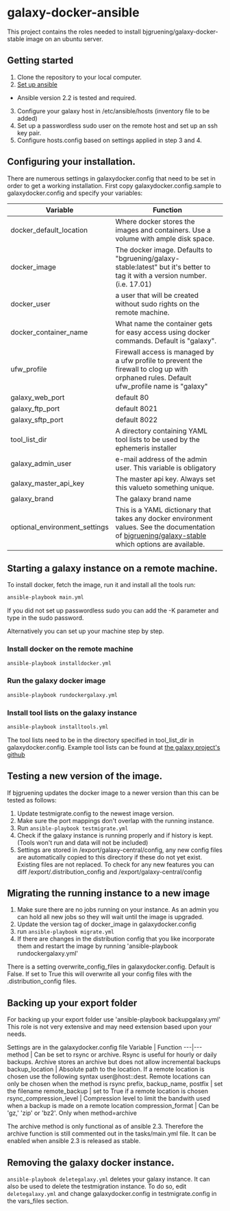# galaxy-docker-ansible

This project contains the roles needed to install bjgruening/galaxy-docker-stable image on an 
ubuntu server.

## Getting started
1. Clone the repository to your local computer.
2. [Set up ansible](http://docs.ansible.com/ansible/intro_installation.html)
  * Ansible version 2.2 is tested and required.
3. Configure your galaxy host in /etc/ansible/hosts (inventory file to be added)
4. Set up a passwordless sudo user on the remote host and set up an ssh key pair.
5. Configure hosts.config based on settings applied in step 3 and 4.

## Configuring your installation.
There are numerous settings in galaxydocker.config that need to be set in order to get a working installation. First copy galaxydocker.config.sample to galaxydocker.config and specify your variables:

Variable | Function
---|---
docker_default_location | Where docker stores the images and containers. Use a volume with ample disk space.
docker_image | The docker image. Defaults to "bgruening/galaxy-stable:latest" but it's better to tag it with a version number. (i.e. 17.01)
docker_user | a user that will be created without sudo rights on the remote machine.
docker_container_name | What name the container gets for easy access using docker commands. Default is "galaxy".
ufw_profile | Firewall access is managed by a ufw profile to prevent the firewall to clog up with orphaned rules. Default ufw_profile name is "galaxy"
galaxy_web_port | default 80
galaxy_ftp_port | default 8021
galaxy_sftp_port | default 8022
tool_list_dir | A directory containing YAML tool lists to be used by the ephemeris installer
galaxy_admin_user | e-mail address of the admin user. This variable is obligatory
galaxy_master_api_key | The master api key. Always set this valueto something unique.
galaxy_brand | The galaxy brand name
optional_environment_settings | This is a YAML dictionary that takes any docker environment values. See the documentation of [bjgruening/galaxy-stable](https://github.com/bgruening/docker-galaxy-stable/blob/master/README.md) which options are available.

## Starting a galaxy instance on a remote machine.

To install docker, fetch the image, run it and install all the tools run:

```bash
ansible-playbook main.yml
```

If you did not set up passwordless sudo you can add the -K parameter and type in the sudo password.


Alternatively you can set up your machine step by step.

### Install docker on the remote machine
```bash
ansible-playbook installdocker.yml
```

### Run the galaxy docker image
```bash 
ansible-playbook rundockergalaxy.yml
```

### Install tool lists on the galaxy instance
```bash
ansible-playbook installtools.yml
```

The tool lists need to be in the directory specified in tool_list_dir in galaxydocker.config.
Example tool lists can be found at [the galaxy project's github](https://github.com/galaxyproject/ansible-galaxy-tools/blob/master/files/tool_list.yaml.sample)

## Testing a new version of the image.

If bjgruening updates the docker image to a newer version than this can be tested as follows:
1. Update testmigrate.config to the newest image version.
2. Make sure the port mappings don't overlap with the running instance.
3. Run `ansible-playbook testmigrate.yml`
4. Check if the galaxy instance is running properly and if history is kept.
(Tools won't run and data will not be included)
5. Settings are stored in /export/galaxy-central/config, any new config files are automatically copied to this directory if these do not yet exist.
Existing files are not replaced. To check for any new features you can diff /export/.distribution_config and /export/galaxy-central/config

## Migrating the running instance to a new image
1. Make sure there are no jobs running on your instance. As an admin you can hold all new jobs so they will wait until the image is upgraded.
2. Update the version tag of docker_image in galaxydocker.config
3. run `ansible-playbook migrate.yml`
4. If there are changes in the distribution config that you like incorporate them and restart the image by running 'ansible-playbook rundockergalaxy.yml'

There is a setting overwrite_config_files in galaxydocker.config. Default is False. 
If set to True this will overwrite all your config files with the .distribution_config files.

## Backing up your export folder
For backing up your export folder use 'ansible-playbook backupgalaxy.yml'
This role is not very extensive and may need extension based upon your needs.

Settings are in the galaxydocker.config file
Variable | Function
---|---
method | Can be set to rsync or archive. Rsync is useful for hourly or daily backups. Archive stores an archive but does not allow incremental backups
backup_location | Absolute path to the location. If a remote location is chosen use the following syntax user@host::dest. Remote locations can only be chosen when the method is rsync
prefix, backup_name, postfix | set the filename
remote_backup | set to True if a remote location is chosen
rsync_compression_level | Compression level to limit the bandwith used when a backup is made on a remote location
compression_format | Can be 'gz,' 'zip' or 'bz2'. Only when method=archive

The archive method is only functional as of ansible 2.3. Therefore the archive function is still commented out in the tasks/main.yml file.
It can be enabled when ansible 2.3 is released as stable.

## Removing the galaxy docker instance.
`ansible-playbook deletegalaxy.yml` deletes your galaxy instance. It can also be used
to delete the testmigration instance. To do so, edit `deletegalaxy.yml` and change
galaxydocker.config in testmigrate.config in the vars_files section.


